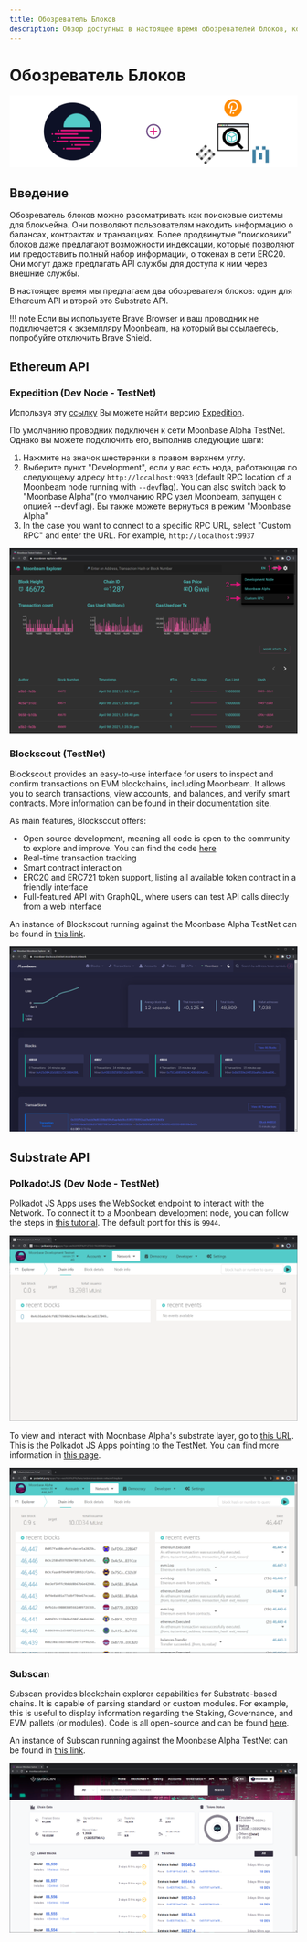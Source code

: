 ```yaml
---
title: Обозреватель Блоков
description: Обзор доступных в настоящее время обозревателей блоков, которые можно использовать для навигации по уровням Substrate и Ethereum в Moonbeam TestNet.
---
```

# Обозреватель Блоков

![Обозреватель Блоков](/images/explorers/explorers-banner.png)

## Введение 

Обозреватель блоков можно рассматривать как поисковые системы для блокчейна. Они позволяют пользователям находить информацию о балансах, контрактах и транзакциях. Более продвинутые “поисковики” блоков даже предлагают возможности индексации, которые позволяют им предоставить полный набор информации, о токенах в сети ERC20. Они могут даже предлагать API службы для доступа к ним через внешние службы.

В настоящее время мы предлагаем два обозревателя блоков: один для Ethereum API и второй это Substrate API.

!!! note
    Если вы используете Brave Browser и ваш проводник не подключается к экземпляру Moonbeam, на который вы ссылаетесь, попробуйте отключить Brave Shield.

## Ethereum API

### Expedition (Dev Node - TestNet)

Используя эту [ссылку](https://moonbeam-explorer.netlify.app/) Вы можете найти версию [Expedition](https://github.com/etclabscore/expedition).

По умолчанию проводник подключен к сети Moonbase Alpha TestNet. Однако вы можете подключить его, выполнив следующие шаги:

 1. Нажмите на значок шестеренки в правом верхнем углу.
 2. Выберите пункт "Development", если у вас есть нода, работающая по следующему адресу `http://localhost:9933` (default RPC location of a Moonbeam node running with `--dev`flag). You can also switch back to "Moonbase Alpha"(по умолчанию RPC узел Moonbeam, запущен с опцией --devflag). Вы также можете вернуться в режим "Moonbase Alpha"
 3. In the case you want to connect to a specific RPC URL, select "Custom RPC" and enter the URL. For example, `http://localhost:9937`

![Expedition Explorer](/images/explorers/explorers-images-1.png)

### Blockscout (TestNet)

Blockscout provides an easy-to-use interface for users to inspect and confirm transactions on EVM blockchains, including Moonbeam. It allows you to search transactions, view accounts, and balances, and verify smart contracts. More information can be found in their [documentation site](https://docs.blockscout.com/).

As main features, Blockscout offers:

 - Open source development, meaning all code is open to the community to explore and improve. You can find the code [here](https://github.com/blockscout/blockscout)
 - Real-time transaction tracking
 - Smart contract interaction
 - ERC20 and ERC721 token support, listing all available token contract in a friendly interface
 - Full-featured API with GraphQL, where users can test API calls directly from a web interface

An instance of Blockscout running against the Moonbase Alpha TestNet can be found in [this link](https://moonbase-blockscout.testnet.moonbeam.network/).

![Blockscout Explorer](/images/explorers/explorers-images-2.png)

## Substrate API

### PolkadotJS (Dev Node - TestNet)

Polkadot JS Apps uses the WebSocket endpoint to interact with the Network. To connect it to a Moonbeam development node, you can follow the steps in [this tutorial](/getting-started/local-node/setting-up-a-node/#connecting-polkadot-js-apps-to-a-local-moonbeam-node). The default port for this is `9944`.

![Polkadot JS Local Node](/images/explorers/explorers-images-3.png)

To view and interact with Moonbase Alpha's substrate layer, go to [this URL](https://polkadot.js.org/apps/?rpc=wss%3A%2F%2Fwss.testnet.moonbeam.network#/explorer). This is the Polkadot JS Apps pointing to the TestNet. You can find more information in [this page](/integrations/wallets/polkadotjs/).

![Polkadot JS Moonbase Alpha](/images/explorers/explorers-images-4.png)

### Subscan

Subscan provides blockchain explorer capabilities for Substrate-based chains. It is capable of parsing standard or custom modules. For example, this is useful to display information regarding the Staking, Governance, and EVM pallets (or modules). Code is all open-source and can be found [here](https://github.com/itering/subscan-essentials).

An instance of Subscan running against the Moonbase Alpha TestNet can be found in [this link](https://moonbase.subscan.io/).

![Subscan Moonbase Alpha](/images/explorers/explorers-images-5.png)
